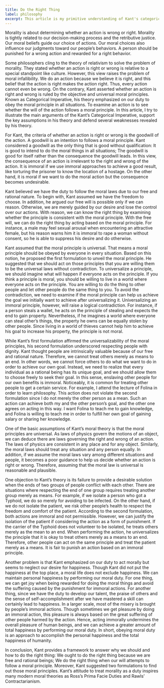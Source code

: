 ```yaml
---
title: Do the Right Thing
label: philosophy
excerpt: This article is my primitive understanding of Kant's categorical imperative. Morality is not about other people, but solely based on you, a rational being; It is only only to avoid doing bad things, but to constantly improving yourself.
---
```


Morality is about determining whether an action is wrong or right. Morality is tightly related to our decision-making process and the retributive justice. Our moral beliefs guide our choice of actions. Our moral choices also influence our judgments toward our people’s behaviors. A person should be punished for a wrong action and rewarded for a right behavior.

Some philosophers cling to the theory of relativism to solve the problem of morality. They stated whether an action is right or wrong is relative to a special standpoint like culture. However, this view raises the problem of moral infallibility. We do an action because we believe it is right, and this belief that the action is right makes the action right. Thus, every action cannot even be wrong. On the contrary, Kant asserted whether an action is right and wrong is ruled by the objective and universal moral principles. Known as Categorical Imperative, his theory emphasized on our duty to obey the moral principle in all situations. To examine an action is to see whether the will of the action follows a moral principle. In this article, I try to illustrate the main arguments of the Kant’s Categorical Imperative, support the key assumptions in his theory and defend several weaknesses revealed by his theory.

For Kant, the criteria of whether an action is right or wrong is the goodwill of the action. A goodwill is an intention to follows a moral principle. Kant considered a goodwill as the only thing that is good without qualification: It is good to intend to do the moral things in all situations; The goodwill is good for itself rather than the consequence the goodwill leads. In this view, the consequence of an action is irrelevant to the right and wrong of the action. It is immoral if we use immoral approaches to achieve a good result, like torturing the prisoner to know the location of a hostage. On the other hand, it is moral if we want to do the moral action but the consequence becomes undesirable.

Kant believed we have the duty to follow the moral laws due to our free and rational nature. To begin with, Kant assumed we have the freedom to choose. In addition, he argued our free will is possible only if we can reason. Otherwise, we are merely guided by our desire and lose the control over our actions. With reason, we can know the right thing by examining whether the principle is consistent with the moral principle. With the free will, we can do the right thing by acting based on the moral principle. For instance, a male may feel sexual arousal when encountering an attractive female, but his reason warns him it is immoral to rape a woman without consent, so he is able to suppress his desire and do otherwise.

Kant assumed that the moral principle is universal. That means a moral principle should be obeyed by everyone in every situation. Based on this notion, he proposed the first formulation to unveil the moral principle. He suggested that we should act on those principles that you are willing them to be the universal laws without contradiction. To universalize a principle, we should imagine what will happen if everyone acts on the principle. If you think a principle is moral, you should be willing to live in a world where everyone acts on the principle. You are willing to do the thing to other people and let other people do the same thing to you. To avoid the contradiction, we need to examine if the moral principle can help us achieve the goal we initially want to achieve after universalizing it. Universalizing an immoral principle, however, will raise a logical contradiction. For instance, if a person steals a wallet, he acts on the principle of stealing and expects the end to gain property. Nevertheless, if he imagines a world where everyone can steal other’s things, the property he owns can be equally stolen by other people. Since living in a world of thieves cannot help him to achieve his goal to increase his property, the principle is not moral.

While Kant’s first formulation affirmed the universalizability of the moral principles, his second formulation underscored respecting people with dignity. Kant thought people are intrinsically valuable because of our free and rational nature. Therefore, we cannot treat others merely as means to an end. In other words, we cannot force others to do what we want to do in order to achieve our own goal. Instead, we need to realize that every individual as a rational being has its unique goal, and we should allow them to choose freely to seek their goal. In this sense, enslaving other people for our own benefits is immoral. Noticeably, it is common for treating other people to get a certain service. For example, I attend the lecture of Folina in order to learn philosophy. This action does not violate the second formulation since I do not merely the other person as a mean. Such an action can achieve both my and the other person’s goal, and the other one agrees on acting in this way. I want Folina to teach me to gain knowledge, and Folina is willing to teach me in order to fulfill her own goal of gaining salary or sharing her knowledge.

One of the basic assumptions of Kant’s moral theory is that the moral principles are universal. As laws of physics govern the motions of an object, we can deduce there are laws governing the right and wrong of an action. The laws of physics are consistent in any place and for any object. Similarly, the moral laws should treat any situation and any person equally. In addition, if we assume the moral laws vary among different situations and people, it becomes a poor guidance to help us decide whether an action is right or wrong. Therefore, assuming that the moral law is universal is reasonable and plausible.

One objection to Kant’s theory is its failure to provide a desirable solution when the ends of two groups of people conflict with each other. There are situations where respecting the end of one group requires treating another group merely as means. For example, if we isolate a person who got a Typhoid, we do so merely for avoiding to be infected. On the other hand, if we do not isolate the patient, we risk other people’s health to respect the freedom and comfort of the patient. According to the second formulation, both actions are immoral and not permissible. However, we can justify the isolation of the patient if considering the action as a form of punishment. If the carrier of the Typhoid does not volunteer to be isolated, he treats others merely as the mean to an end. When performing the action, he universalizes the principle that it is okay to treat others merely as a means to an end. Therefore, other people can act on the same principle and treat the patient merely as a means. It is fair to punish an action based on an immoral principle.

Another problem is that Kant emphasized on our duty to act morally but seems to neglect our desire for happiness. Though Kant did not put the happiness at the top place, a moral life does not exclude happiness. We can maintain personal happiness by performing our moral duty. For one thing, we can get joy when being rewarded for doing the moral things and avoid the suffering caused by the punishment for immoral actions. For another thing, since we have the duty to develop our talent, the praise of others and the sense of self-accomplishment after we have mastered a skill can certainly lead to happiness. In a larger scale, most of the misery is brought by people’s immoral actions. Though sometimes we get pleasure by doing an immoral action, this pleasure is always based on the great suffering of other people harmed by the action. Hence, acting immorally undermines the overall pleasure of human beings, and we can achieve a greater amount of total happiness by performing our moral duty. In short, obeying moral duty is an approach to accomplish the personal happiness and the total happiness of humanity.

In conclusion, Kant provides a framework to answer why we should and how to do the right thing: We ought to do the right thing because we are free and rational beings; We do the right thing when our will attempts to follow a moral principle. Moreover, Kant suggested two formulations to find out those moral principles. Kant’s attitude to treat morality as a duty inspires many modern moral theories as Ross’s Prima Facie Duties and Rawls’ Contractarianism.
